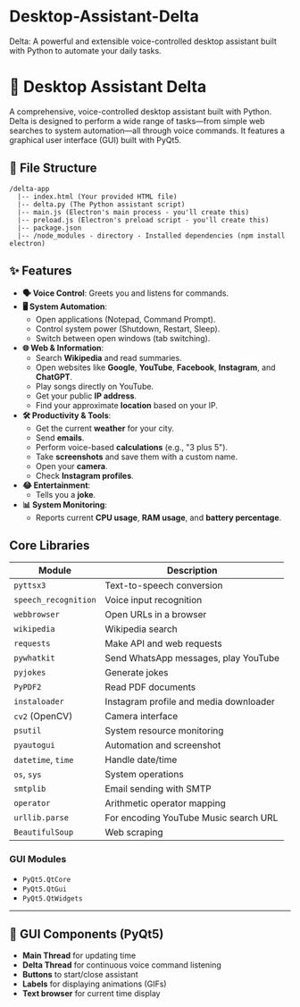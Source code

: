 # Desktop-Assistant-Delta
Delta: A powerful and extensible voice-controlled desktop assistant built with Python to automate your daily tasks.

# 🤖 Desktop Assistant Delta
A comprehensive, voice-controlled desktop assistant built with Python. Delta is designed to perform a wide range of tasks—from simple web searches to system automation—all through voice commands. It features a graphical user interface (GUI) built with PyQt5.

## 📁 File Structure
```
/delta-app
  |-- index.html (Your provided HTML file) 
  |-- delta.py (The Python assistant script) 
  |-- main.js (Electron's main process - you'll create this)  
  |-- preload.js (Electron's preload script - you'll create this) 
  |-- package.json 
  |-- /node_modules - directory - Installed dependencies (npm install electron)
```

## ✨ Features
-   **🗣️ Voice Control**: Greets you and listens for commands.
-   **🖥️ System Automation**:
    -   Open applications (Notepad, Command Prompt).
    -   Control system power (Shutdown, Restart, Sleep).
    -   Switch between open windows (tab switching).
-   **🌐 Web & Information**:
    -   Search **Wikipedia** and read summaries.
    -   Open websites like **Google**, **YouTube**, **Facebook**, **Instagram**, and **ChatGPT**.
    -   Play songs directly on YouTube.
    -   Get your public **IP address**.
    -   Find your approximate **location** based on your IP.
-   **🛠️ Productivity & Tools**:
    -   Get the current **weather** for your city.
    -   Send **emails**.
    -   Perform voice-based **calculations** (e.g., "3 plus 5").
    -   Take **screenshots** and save them with a custom name.
    -   Open your **camera**.
    -   Check **Instagram profiles**.
-   **😂 Entertainment**:
    -   Tells you a **joke**.
-   **📊 System Monitoring**:
    -   Reports current **CPU usage**, **RAM usage**, and **battery percentage**.

## Core Libraries
| Module               | Description                                |
|----------------------|--------------------------------------------|
| `pyttsx3`            | Text-to-speech conversion                  |
| `speech_recognition` | Voice input recognition                    |
| `webbrowser`         | Open URLs in a browser                     |
| `wikipedia`          | Wikipedia search                           |
| `requests`           | Make API and web requests                  |
| `pywhatkit`          | Send WhatsApp messages, play YouTube       |
| `pyjokes`            | Generate jokes                             |
| `PyPDF2`             | Read PDF documents                         |
| `instaloader`        | Instagram profile and media downloader     |
| `cv2` (OpenCV)       | Camera interface                           |
| `psutil`             | System resource monitoring                 |
| `pyautogui`          | Automation and screenshot                  |
| `datetime`, `time`   | Handle date/time                           |
| `os`, `sys`          | System operations                          |
| `smtplib`            | Email sending with SMTP                    |
| `operator`           | Arithmetic operator mapping                |
| `urllib.parse`       | For encoding YouTube Music search URL      |
| `BeautifulSoup`      | Web scraping                               |

### GUI Modules
- `PyQt5.QtCore`
- `PyQt5.QtGui`
- `PyQt5.QtWidgets`

---

## 🧩 GUI Components (PyQt5)
- **Main Thread** for updating time
- **Delta Thread** for continuous voice command listening
- **Buttons** to start/close assistant
- **Labels** for displaying animations (GIFs)
- **Text browser** for current time display
